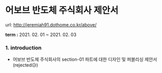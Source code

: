 # 어보브 반도체 주식회사 제안서

url: http://jeremiah91.dothome.co.kr/above/
<p> <strong>term :</strong> 2021. 02. 01 ~ 2021. 02. 03 </p>


### 1. introduction
- 어보브 반도체 주식회사의 section-01 파트에 대한 디자인 및 퍼블리싱 제안서 (rejected😥)
